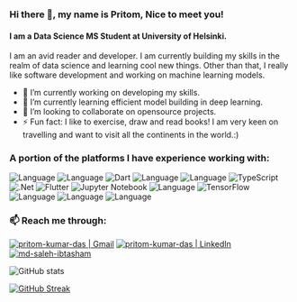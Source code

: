 ### Hi there 👋, my name is Pritom, Nice to meet you!
#### I am a Data Science MS Student at University of Helsinki.

I am an avid reader and developer. I am currently building my skills in the realm of data science and learning cool new things. Other than that, I really like software development and working on machine learning models. 

- 🔭 I’m currently working on developing my skills. 
- 🌱 I’m currently learning efficient model building in deep learning. 
- 👯 I’m looking to collaborate on opensource projects. 
- ⚡ Fun fact: I like to exercise, draw and read books! I am very keen on travelling and want to visit all the continents in the world.:)

### A portion of the platforms I have experience working with:

![Language](https://img.shields.io/badge/C%2B%2B-00599C?style=flat&logo=c%2B%2B&logoColor=white)
![Language](https://img.shields.io/badge/Python-3776AB?style=flat&logo=python&logoColor=white)
![Dart](https://img.shields.io/badge/dart-%230175C2.svg?style=flat&logo=dart&logoColor=white)
![Language](https://img.shields.io/badge/C%23-239120?style=flat&logo=c-sharp&logoColor=white)
![Language](https://img.shields.io/badge/Java-ED8B00?style=flat&logo=java&logoColor=white)
![TypeScript](https://img.shields.io/badge/typescript-%23007ACC.svg?style=flat&logo=typescript&logoColor=white)
![.Net](https://img.shields.io/badge/.NET-5C2D91?style=flat&logo=.net&logoColor=white)
![Flutter](https://img.shields.io/badge/Flutter-%2302569B.svg?style=flat&logo=Flutter&logoColor=white)
![Jupyter Notebook](https://img.shields.io/badge/jupyter-%23FA0F00.svg?style=flat-square&logo=jupyter&logoColor=white)
![Language](https://img.shields.io/badge/JavaScript-323330?style=flat&logo=javascript&logoColor=F7DF1E)
![TensorFlow](https://img.shields.io/badge/TensorFlow-%23FF6F00.svg?style=flat&logo=TensorFlow&logoColor=white)
![Language](https://img.shields.io/badge/CSS3-1572B6?style=flat&logo=css3&logoColor=white)
![Language](https://img.shields.io/badge/HTML5-E34F26?style=flat&logo=html5&logoColor=white)
![Language](https://img.shields.io/badge/LaTeX-47A141?style=flat&logo=LaTeX&logoColor=white)


### 📫 Reach me through:  </br>
[<img alt="pritom-kumar-das | Gmail" src="https://img.shields.io/badge/Gmail-D14836?style=flat&logo=gmail&logoColor=white" />][mail]
[<img alt="pritom-kumar-das | LinkedIn" src="https://img.shields.io/badge/LinkedIn-0077B5?style=flat&logo=linkedin&logoColor=white" />][linkedin]
[<img alt="md-saleh-ibtasham" src="https://img.shields.io/badge/website-000000?style=flat&logoColor=white" />][website]


[mail]: mailto:kpritom01@gmail
[website]: https://sites.google.com/view/pritom-kumar-das/
[linkedin]: https://www.linkedin.com/in/pritomkumar/
 

![GitHub stats](https://github-readme-stats.vercel.app/api?username=PritomKumar&show_icons=true&count_private=true)  

<!-- ![GitHub streak stats](https://github-readme-streak-stats.herokuapp.com/?user=PritomKumar)   -->

[![GitHub Streak](https://streak-stats.demolab.com/?user=PritomKumar)](https://git.io/streak-stats)


